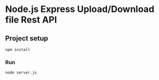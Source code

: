 # Node.js Express Upload/Download file Rest API

## Project setup
```
npm install
```

### Run
```
node server.js
```
